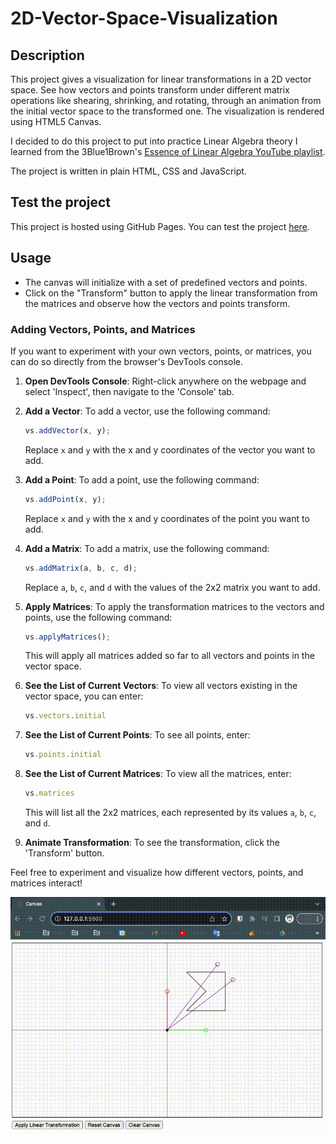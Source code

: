 # 2D-Vector-Space-Visualization

## Description

This project gives a visualization for linear transformations in a 2D vector space. See how vectors and points transform under different matrix operations like shearing, shrinking, and rotating, through an animation from the initial vector space to the transformed one. The visualization is rendered using HTML5 Canvas.

I decided to do this project to put into practice Linear Algebra theory I learned from the 3Blue1Brown's [Essence of Linear Algebra YouTube playlist](https://www.youtube.com/playlist?list=PLZHQObOWTQDPD3MizzM2xVFitgF8hE_ab).

The project is written in plain HTML, CSS and JavaScript.

## Test the project

This project is hosted using GitHub Pages. You can test the project [here](https://erzloh.github.io/2D-Vector-Space-Visualization/).

## Usage

- The canvas will initialize with a set of predefined vectors and points.
- Click on the "Transform" button to apply the linear transformation from the matrices and observe how the vectors and points transform.

### Adding Vectors, Points, and Matrices

If you want to experiment with your own vectors, points, or matrices, you can do so directly from the browser's DevTools console.

1. **Open DevTools Console**: Right-click anywhere on the webpage and select 'Inspect', then navigate to the 'Console' tab.

2. **Add a Vector**: To add a vector, use the following command:
    ```javascript
    vs.addVector(x, y);
    ```
    Replace `x` and `y` with the x and y coordinates of the vector you want to add.

3. **Add a Point**: To add a point, use the following command:
    ```javascript
    vs.addPoint(x, y);
    ```
    Replace `x` and `y` with the x and y coordinates of the point you want to add.

4. **Add a Matrix**: To add a matrix, use the following command:
    ```javascript
    vs.addMatrix(a, b, c, d);
    ```
    Replace `a`, `b`, `c`, and `d` with the values of the 2x2 matrix you want to add.

5. **Apply Matrices**: To apply the transformation matrices to the vectors and points, use the following command:
    ```javascript
    vs.applyMatrices();
    ```
    This will apply all matrices added so far to all vectors and points in the vector space.

6. **See the List of Current Vectors**: To view all vectors existing in the vector space, you can enter:
    ```javascript
    vs.vectors.initial
    ```

7. **See the List of Current Points**: To see all points, enter:
    ```javascript
    vs.points.initial
    ```

8. **See the List of Current Matrices**: To view all the matrices, enter:
    ```javascript
    vs.matrices
    ```
    This will list all the 2x2 matrices, each represented by its values `a`, `b`, `c`, and `d`.

9. **Animate Transformation**: To see the transformation, click the 'Transform' button.

Feel free to experiment and visualize how different vectors, points, and matrices interact!

![Screen Recording](./example_video.gif)
